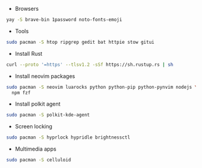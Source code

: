 * Browsers
```bash
yay -S brave-bin 1password noto-fonts-emoji
```
* Tools
```bash
sudo pacman -S htop ripgrep gedit bat httpie stow gitui
```

* Install Rust
```bash
curl --proto '=https' --tlsv1.2 -sSf https://sh.rustup.rs | sh
```

* Install neovim packages
```bash
sudo pacman -S neovim luarocks python python-pip python-pynvim nodejs \
  npm fzf
```

* Install polkit agent
```bash
sudo pacman -S polkit-kde-agent
```

* Screen locking
```bash
sudo pacman -S hyprlock hypridle brightnessctl
```

* Multimedia apps
```bash
sudo pacman -S celluloid
```
